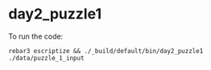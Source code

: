 day2_puzzle1
=====

To run the code:
```
rebar3 escriptize && ./_build/default/bin/day2_puzzle1 ./data/puzzle_1_input
```